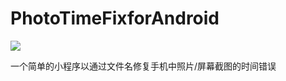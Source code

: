 # PhotoTimeFixforAndroid

![](https://api.travis-ci.org/singleNeuron/PhotoTimeFixforAndroid.svg?branch=master)

一个简单的小程序以通过文件名修复手机中照片/屏幕截图的时间错误
